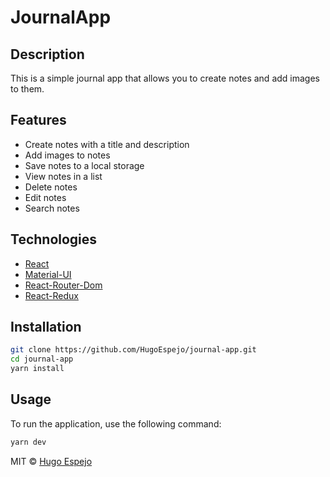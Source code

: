 # JournalApp

## Description

This is a simple journal app that allows you to create notes and add images to them.

## Features

- Create notes with a title and description
- Add images to notes
- Save notes to a local storage
- View notes in a list
- Delete notes
- Edit notes
- Search notes

## Technologies

- [React](https://reactjs.org/)
- [Material-UI](https://mui.com/)
- [React-Router-Dom](https://reactrouter.com/en/main)
- [React-Redux](https://react-redux.js.org/)

## Installation

```bash
git clone https://github.com/HugoEspejo/journal-app.git
cd journal-app
yarn install
```

## Usage

To run the application, use the following command:

```bash
yarn dev
```

MIT © [Hugo Espejo](https://github.com/Hugo2-2)